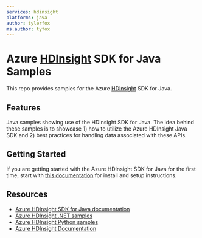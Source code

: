 ```yaml
---
services: hdinsight
platforms: java
author: tylerfox
ms.author: tyfox
---
```


# Azure [HDInsight](https://azure.microsoft.com/en-us/services/hdinsight/) SDK for Java Samples

This repo provides samples for the Azure [HDInsight](https://azure.microsoft.com/en-us/services/hdinsight/) SDK for Java.

## Features

Java samples showing use of the HDInsight SDK for Java.  The idea behind these samples is to showcase 1) how to utilize the Azure HDInsight Java SDK and 2) best practices for handling data associated with these APIs.

## Getting Started

If you are getting started with the Azure HDInsight SDK for Java for the first time, start with [this documentation](https://docs.microsoft.com/java/api/overview/azure/hdinsight?view=azure-java-stable) for install and setup instructions.

## Resources

- [Azure HDInsight SDK for Java documentation](https://docs.microsoft.com/java/api/overview/azure/hdinsight?view=azure-java-stable)
- [Azure HDInsight .NET samples](https://github.com/Azure-Samples/hdinsight-dotnet-sdk-samples)
- [Azure HDInsight Python samples](https://github.com/Azure-Samples/hdinsight-python-sdk-samples)
- [Azure HDInsight Documentation](https://docs.microsoft.com/azure/hdinsight/)
